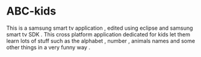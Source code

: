 # ABC-kids
This is a samsung smart tv application , edited using eclipse and samsung smart tv SDK . This cross platform application dedicated for kids  let them learn lots of stuff such as the alphabet , number , animals names and some other things in a very funny way .
